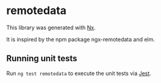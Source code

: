 # remotedata

This library was generated with [Nx](https://nx.dev).

It is inspired by the npm package ngx-remotedata and elm.

## Running unit tests

Run `ng test remotedata` to execute the unit tests via [Jest](https://jestjs.io).
